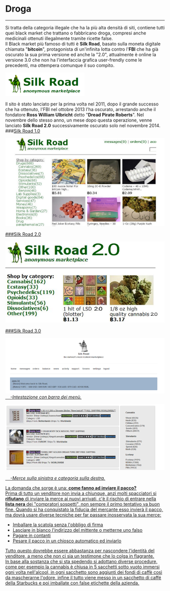 # Droga
---
Si tratta della categoria illegale che ha la più alta densità di siti, contiene tutti quei black market che trattano o fabbricano droga, compresi anche medicinali ottenuti illegalmente tramite ricette false.<br>
Il Black market più famoso di tutti è **Silk Road**, basato sulla moneta digitale chiamata "**bitcoin**", protagonista di un'infinita lotta contro l'**FBI** che ha già oscurato la sua prima versione ed anche la "2.0", attualmente è online la versione 3.0 che non ha l'interfaccia grafica user-frendly come le precedenti, ma ottempera comunque il suo compito.<br/>

![](silkroad.png)

Il sito è stato lanciato per la prima volta nel 2011, dopo il grande successo che ha ottenuto, l'FBI nel ottobre 2013 l'ha oscurato, arrestando anche il fondatore **Ross William Ulbricht** detto "**Dread Pirate Roberts**". Nel novembre dello stesso anno, un mese dopo questa operazione, venne lanciato **Silk Road 2.0** successivamente oscurato solo nel novembre 2014.
<br/>
###<u>Silk Road 1.0<u/>
    
![](silk-road-header.jpg)

###<u>Silk Road 2.0<u/>

![](silk-road-2.png)

###<u>Silk Road 3.0<u/>

![](silk3.PNG)
&nbsp;&nbsp;&nbsp; *-Intestazione con barra dei menù.*

![](silk3.1.PNG)

&nbsp;&nbsp;&nbsp; *-Merce sulla sinistra e categoria sulla destra.*

La domanda che sorge è una: **come fanno ad inviare il pacco?**<br/>
Prima di tutto un venditore non invia a chiunque, anzi molti spacciatori si **rifiutano** di inviare la merce ai nuovi arrivati, c'è il rischio di entrare nella **lista nera** dei "compratori sospetti", non sempre il primo tentativo va buon fine. Quando si ha conquistato la fiducia del mercante esso invierà il pacco, ma dovrà usare diverse tecniche per far passare inosservata la sua merce:
  * Imballare la scatola senza l'obbligo di firma
  * Lasciare in bianco l'indirizzo del mittente o metterne uno falso
  * Pagare in contanti
  * Pesare il pacco in un chiosco automatico ed inviarlo

Tutto questo dovrebbe essere abbastanza per nascondere l'identità del venditore, a meno che non ci sia un testimone che lo colga in flagrante.<br/>
In base alla sostanza che si sta spedendo si adottano diverse procedure, come per esempio la cannabis è chiusa in 5 sacchetti sotto vuoto immersi ogni volta nell'alcool, in ogni sacchetto sono aggiunti dei fondi di caffè così da mascherarne l'odore, infine il tutto viene messo in un sacchetto di caffé della Starbucks e poi imballate con false etichette della azienda.
